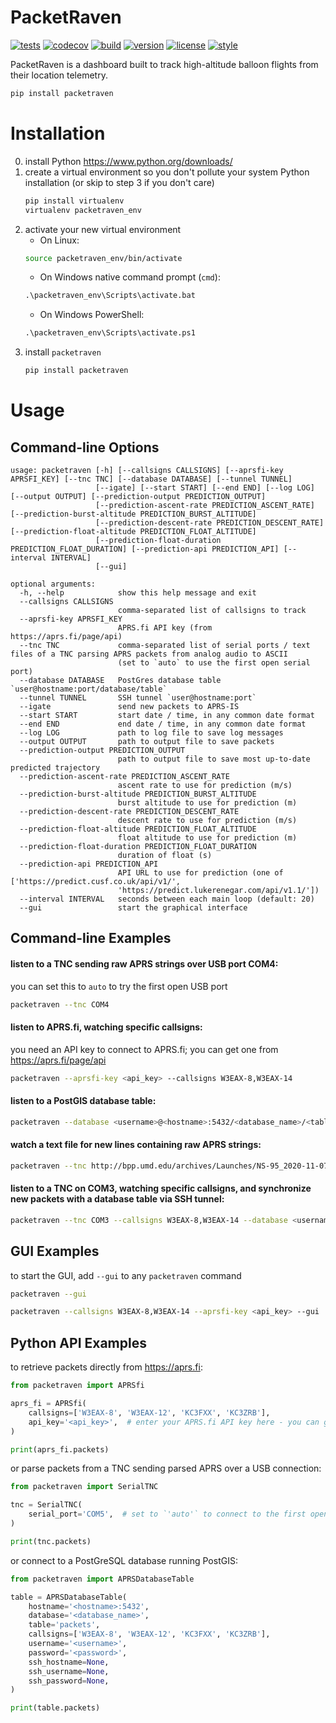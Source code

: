 # PacketRaven

[![tests](https://github.com/UMDBPP/PacketRaven/workflows/tests/badge.svg)](https://github.com/UMDBPP/PacketRaven/actions?query=workflow%3Atests)
[![codecov](https://codecov.io/gh/umdbpp/packetraven/branch/master/graph/badge.svg?token=SF5215DHUW)](https://codecov.io/gh/umdbpp/packetraven)
[![build](https://github.com/UMDBPP/PacketRaven/workflows/build/badge.svg)](https://github.com/UMDBPP/PacketRaven/actions?query=workflow%3Abuild)
[![version](https://img.shields.io/pypi/v/packetraven)](https://pypi.org/project/packetraven)
[![license](https://img.shields.io/github/license/umdbpp/packetraven)](https://opensource.org/licenses/MIT)
[![style](https://sourceforge.net/p/oitnb/code/ci/default/tree/_doc/_static/oitnb.svg?format=raw)](https://sourceforge.net/p/oitnb/code)

PacketRaven is a dashboard built to track high-altitude balloon flights from their location telemetry.

```bash
pip install packetraven
```

# Installation

0. install Python
   https://www.python.org/downloads/
1. create a virtual environment so you don't pollute your system Python installation (or skip to step 3 if you don't care)
   ```bash
   pip install virtualenv
   virtualenv packetraven_env
   ```
2. activate your new virtual environment
    - On Linux:
   ```bash
   source packetraven_env/bin/activate
   ```
    - On Windows native command prompt (`cmd`):
   ```cmd
   .\packetraven_env\Scripts\activate.bat
   ```
    - On Windows PowerShell:
   ```cmd
   .\packetraven_env\Scripts\activate.ps1
   ```
3. install `packetraven`
   ```bash
   pip install packetraven
   ```

# Usage

## Command-line Options

```text
usage: packetraven [-h] [--callsigns CALLSIGNS] [--aprsfi-key APRSFI_KEY] [--tnc TNC] [--database DATABASE] [--tunnel TUNNEL]
                   [--igate] [--start START] [--end END] [--log LOG] [--output OUTPUT] [--prediction-output PREDICTION_OUTPUT]
                   [--prediction-ascent-rate PREDICTION_ASCENT_RATE] [--prediction-burst-altitude PREDICTION_BURST_ALTITUDE]
                   [--prediction-descent-rate PREDICTION_DESCENT_RATE] [--prediction-float-altitude PREDICTION_FLOAT_ALTITUDE]
                   [--prediction-float-duration PREDICTION_FLOAT_DURATION] [--prediction-api PREDICTION_API] [--interval INTERVAL]
                   [--gui]

optional arguments:
  -h, --help            show this help message and exit
  --callsigns CALLSIGNS
                        comma-separated list of callsigns to track
  --aprsfi-key APRSFI_KEY
                        APRS.fi API key (from https://aprs.fi/page/api)
  --tnc TNC             comma-separated list of serial ports / text files of a TNC parsing APRS packets from analog audio to ASCII
                        (set to `auto` to use the first open serial port)
  --database DATABASE   PostGres database table `user@hostname:port/database/table`
  --tunnel TUNNEL       SSH tunnel `user@hostname:port`
  --igate               send new packets to APRS-IS
  --start START         start date / time, in any common date format
  --end END             end date / time, in any common date format
  --log LOG             path to log file to save log messages
  --output OUTPUT       path to output file to save packets
  --prediction-output PREDICTION_OUTPUT
                        path to output file to save most up-to-date predicted trajectory
  --prediction-ascent-rate PREDICTION_ASCENT_RATE
                        ascent rate to use for prediction (m/s)
  --prediction-burst-altitude PREDICTION_BURST_ALTITUDE
                        burst altitude to use for prediction (m)
  --prediction-descent-rate PREDICTION_DESCENT_RATE
                        descent rate to use for prediction (m/s)
  --prediction-float-altitude PREDICTION_FLOAT_ALTITUDE
                        float altitude to use for prediction (m)
  --prediction-float-duration PREDICTION_FLOAT_DURATION
                        duration of float (s)
  --prediction-api PREDICTION_API
                        API URL to use for prediction (one of ['https://predict.cusf.co.uk/api/v1/',
                        'https://predict.lukerenegar.com/api/v1.1/'])
  --interval INTERVAL   seconds between each main loop (default: 20)
  --gui                 start the graphical interface
```

## Command-line Examples

#### listen to a TNC sending raw APRS strings over USB port COM4:

you can set this to `auto` to try the first open USB port

```bash
packetraven --tnc COM4
```

#### listen to APRS.fi, watching specific callsigns:

you need an API key to connect to APRS.fi; you can get one from https://aprs.fi/page/api

```bash
packetraven --aprsfi-key <api_key> --callsigns W3EAX-8,W3EAX-14
```

#### listen to a PostGIS database table:

```bash
packetraven --database <username>@<hostname>:5432/<database_name>/<table_name>
```

#### watch a text file for new lines containing raw APRS strings:

```bash
packetraven --tnc http://bpp.umd.edu/archives/Launches/NS-95_2020-11-07/APRS/W3EAX-11/W3EAX-11_raw_NS95.txt
```

#### listen to a TNC on COM3, watching specific callsigns, and synchronize new packets with a database table via SSH tunnel:

```bash
packetraven --tnc COM3 --callsigns W3EAX-8,W3EAX-14 --database <username>@<hostname>:5432/<database_name>/<table_name> --tunnel <ssh_username>@<hostname>:22
```

## GUI Examples

to start the GUI, add `--gui` to any `packetraven` command

```bash
packetraven --gui
```

```bash
packetraven --callsigns W3EAX-8,W3EAX-14 --aprsfi-key <api_key> --gui
```

## Python API Examples

to retrieve packets directly from https://aprs.fi:

```python
from packetraven import APRSfi

aprs_fi = APRSfi(
    callsigns=['W3EAX-8', 'W3EAX-12', 'KC3FXX', 'KC3ZRB'],
    api_key='<api_key>',  # enter your APRS.fi API key here - you can get one from https://aprs.fi/page/api
)

print(aprs_fi.packets)
```

or parse packets from a TNC sending parsed APRS over a USB connection:

```python
from packetraven import SerialTNC

tnc = SerialTNC(
    serial_port='COM5',  # set to `'auto'` to connect to the first open serial port
)

print(tnc.packets)
```

or connect to a PostGreSQL database running PostGIS:

```python
from packetraven import APRSDatabaseTable

table = APRSDatabaseTable(
    hostname='<hostname>:5432',
    database='<database_name>',
    table='packets',
    callsigns=['W3EAX-8', 'W3EAX-12', 'KC3FXX', 'KC3ZRB'],
    username='<username>',
    password='<password>',
    ssh_hostname=None,
    ssh_username=None,
    ssh_password=None,
)

print(table.packets)
```
